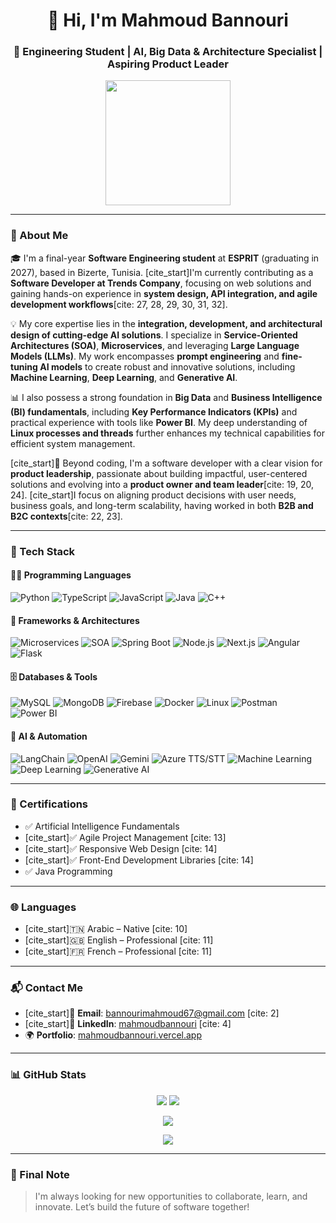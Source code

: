 <h1 align="center">👋 Hi, I'm Mahmoud Bannouri</h1>
<h3 align="center">🚀 Engineering Student | AI, Big Data & Architecture Specialist | Aspiring Product Leader</h3>

<p align="center">
  <img src="https://media.giphy.com/media/f3iwJFOVOwuy7K6FFw/giphy.gif" width="200"/>
</p>

---

### 🧠 About Me

🎓 I'm a final-year **Software Engineering student** at **ESPRIT** (graduating in 2027), based in Bizerte, Tunisia. [cite_start]I'm currently contributing as a **Software Developer at Trends Company**, focusing on web solutions and gaining hands-on experience in **system design, API integration, and agile development workflows**[cite: 27, 28, 29, 30, 31, 32].

💡 My core expertise lies in the **integration, development, and architectural design of cutting-edge AI solutions**. I specialize in **Service-Oriented Architectures (SOA)**, **Microservices**, and leveraging **Large Language Models (LLMs)**. My work encompasses **prompt engineering** and **fine-tuning AI models** to create robust and innovative solutions, including **Machine Learning**, **Deep Learning**, and **Generative AI**.

📊 I also possess a strong foundation in **Big Data** and **Business Intelligence (BI) fundamentals**, including **Key Performance Indicators (KPIs)** and practical experience with tools like **Power BI**. My deep understanding of **Linux processes and threads** further enhances my technical capabilities for efficient system management.

[cite_start]🚀 Beyond coding, I'm a software developer with a clear vision for **product leadership**, passionate about building impactful, user-centered solutions and evolving into a **product owner and team leader**[cite: 19, 20, 24]. [cite_start]I focus on aligning product decisions with user needs, business goals, and long-term scalability, having worked in both **B2B and B2C contexts**[cite: 22, 23].

---

### 🧰 Tech Stack

#### 👨‍💻 Programming Languages

![Python](https://img.shields.io/badge/Python-3776AB?style=for-the-badge)
![TypeScript](https://img.shields.io/badge/TypeScript-007ACC?style=for-the-badge)
![JavaScript](https://img.shields.io/badge/JavaScript-F0DB4F?style=for-the-badge)
![Java](https://img.shields.io/badge/Java-ED8B00?style=for-the-badge)
![C++](https://img.shields.io/badge/C++-00599C?style=for-the-badge)

#### 🚀 Frameworks & Architectures

![Microservices](https://img.shields.io/badge/Microservices-00BFFF?style=for-the-badge)
![SOA](https://img.shields.io/badge/SOA-008080?style=for-the-badge)
![Spring Boot](https://img.shields.io/badge/SpringBoot-6DB33F?style=for-the-badge)
![Node.js](https://img.shields.io/badge/Node.js-339933?style=for-the-badge)
![Next.js](https://img.shields.io/badge/Next.js-000000?style=for-the-badge)
![Angular](https://img.shields.io/badge/Angular-DD0031?style=for-the-badge)
![Flask](https://img.shields.io/badge/Flask-000000?style=for-the-badge)

#### 🗄 Databases & Tools

![MySQL](https://img.shields.io/badge/MySQL-00758F?style=for-the-badge)
![MongoDB](https://img.shields.io/badge/MongoDB-47A248?style=for-the-badge)
![Firebase](https://img.shields.io/badge/Firebase-FFCA28?style=for-the-badge)
![Docker](https://img.shields.io/badge/Docker-2496ED?style=for-the-badge)
![Linux](https://img.shields.io/badge/Linux-FCC624?style=for-the-badge)
![Postman](https://img.shields.io/badge/Postman-FF6C37?style=for-the-badge)
![Power BI](https://img.shields.io/badge/Power_BI-F2C811?style=for-the-badge&logo=Power-BI&logoColor=white)

#### 🧠 AI & Automation

![LangChain](https://img.shields.io/badge/LangChain-4B4B4B?style=for-the-badge)
![OpenAI](https://img.shields.io/badge/OpenAI-412991?style=for-the-badge)
![Gemini](https://img.shields.io/badge/Gemini-AF57FF?style=for-the-badge)
![Azure TTS/STT](https://img.shields.io/badge/Azure-A0C3FF?style=for-the-badge)
![Machine Learning](https://img.shields.io/badge/Machine_Learning-FF6600?style=for-the-badge)
![Deep Learning](https://img.shields.io/badge/Deep_Learning-5D3FD3?style=for-the-badge)
![Generative AI](https://img.shields.io/badge/Generative_AI-6A0DAD?style=for-the-badge)

---

### 🏅 Certifications

* ✅ Artificial Intelligence Fundamentals
* [cite_start]✅ Agile Project Management [cite: 13]
* [cite_start]✅ Responsive Web Design [cite: 14]
* [cite_start]✅ Front-End Development Libraries [cite: 14]
* ✅ Java Programming

---

### 🌐 Languages

* [cite_start]🇹🇳 Arabic – Native [cite: 10]
* [cite_start]🇬🇧 English – Professional [cite: 11]
* [cite_start]🇫🇷 French – Professional [cite: 11]

---

### 📬 Contact Me

* [cite_start]📧 **Email**: [bannourimahmoud67@gmail.com](mailto:bannourimahmoud67@gmail.com) [cite: 2]
* [cite_start]🔗 **LinkedIn**: [mahmoudbannouri](https://www.linkedin.com/in/mahmoudbannouri) [cite: 4]
* 🌍 **Portfolio**: [mahmoudbannouri.vercel.app](https://mahmoudbannouri.vercel.app)

---

### 📊 GitHub Stats

<p align="center">
  <img src="https://github-readme-stats.vercel.app/api?username=mahmoudbannouri&show_icons=true&theme=radical" />
  <img src="https://streak-stats.demolab.com?user=mahmoudbannouri&theme=radical" />
</p>

<p align="center">
  <img src="https://github-profile-trophy.vercel.app/?username=mahmoudbannouri&theme=radical" />
</p>

<p align="center">
  <img src="https://activity-graph.herokuapp.com/graph?username=mahmoudbannouri&theme=github-dark" />
</p>

---

### 💬 Final Note

> I'm always looking for new opportunities to collaborate, learn, and innovate. Let’s build the future of software together!
